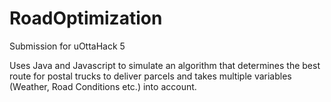 # RoadOptimization
Submission for uOttaHack 5

Uses Java and Javascript to simulate an algorithm that determines the best route for postal trucks to deliver parcels and takes multiple variables (Weather, Road Conditions etc.) into account.

